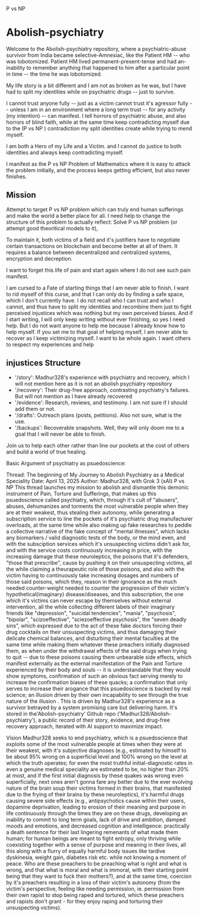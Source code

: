 P vs NP

# Abolish-psychiatry

Welcome to the Abolish-psychiatry repository, where a psychiatric-abuse survivor from India became selective-Amnesiac, like the Patient HM -- who was lobotomized.
Patient HM lived permanent-present-tense and had an-inability to remember anything that happened to him after a particular point in time -- the time he was lobotomized.

My life story is a bit different and I am not as broken as he was, but I have had to split my identities while on psychiatric drugs -- just to survive.

I cannot trust anyone fully -- just as a victim cannot trust it's agressor fully -- unless I am in an environment where a long term trust -- for any activity (my intention) -- can manifest.
I tell horrors of psychiatric abuse, and also horrors of blind faith, while at the same time keep contradicting myself due to the (P vs NP ) contradiction my split identities create while trying to mend myself.

I am both a Hero of my Life and a Victim.
and I cannot do justice to both identities and always keep contradicting myself.

I manifest as the P vs NP Problem of Mathematics where it is easy to attack the problem initially, and the process keeps getting efficient, but also never finishes.

## Mission

Attempt to target P vs NP problem which can truly end human sufferings and make the world a better place for all.
I need help to change the structure of this problem to actually reflect: Solve P vs NP problem (or attempt good theoritical models to it),

To maintain it, both victims of a field and it's justifiers have to negotiate certain transactions on blockchain and become better at all of them.
It requires a balance between decentralized and centralized systems,
encryption and decreption.

I want to forget this life of pain and start again where I do not see such pain manifest.

I am cursed to a Fate of starting things that I am never able to finish.
I want to rid myself of this curse, and that I can only do by finding a safe space, which I don't currently have.
I do not recall who I can trust and who I cannot, and thus have to split my identities and recombine them just to fight perceived injustices which was nothing but my own perceived biases.
And if I start writing, I will only keep writing without ever finishing, so yes I need help.
But I do not want anyone to help me because I already know how to help myself.
If you set me to that goal of helping myself, I am never able to recover as I keep victimizing myself.
I want to be whole again.
I want others to respect my experiences and help

## injustices Structure

- '/story': Madhur328's experience with psychiatry and recovery, which I will not mention here as it is not an abolish psychiatry repository
- '/recovery': Their drug-free approach, contrasting psychiatry's failures. But will not mention as I have already recovered
- '/evidence': Research, reviews, and testimony. I am not sure if I should add them or not.
- '/drafts': Outreach plans (posts, petitions). Also not sure, what is the use.
- '/backups': Recoverable snapshots. Well, they will only doom me to a goal that I will never be able to finish.

Join us to help each other rather than line our pockets at the cost of others and build a world of true healing.

Basic Argument of psychiatry as psuedoscience:

Thread: The beginning of My Journey to Abolish Psychiatry as a Medical Speciality
Date: April 13, 2025 Author: Madhur328, with Grok 3 (xAI) P vs NP This thread launches my mission to abolish and dismantle this demonic instrument of Pain, Torture and Sufferings, that makes up this psuedoscience called psychiatry, which, through it's cult of "abusers", abuses, dehumanizes and torments the most vulnerable people when they are at their weakest, thus stealing their autonomy, while generating a subscription service to line the pockets of it's psychiatric drug manufacturer overloads, at the same time while also making up fake researches to peddle a collective narrative of the fake concept of "mental illnesses", which lacks any biomarkers / valid diagnostic tests of the body, or the mind even, and with the subsciption services which it's unsuspecting victims didn't ask for, and with the service costs continuously increasing in price, with the increasing damage that these neuroleptics, the poisons that it's defenders, "those that prescribe", cause by pushing it on their unsuspecting victims, all the while claiming a theurapeutic role of those poisons, and also with the victim having to continuously take increasing dosages and numbers of those said poisons, which they, reason in their ignorance as the much needed counter-weight needed to counter the progression of their victim's hypothetical(imaginary) disease/diseases, and this subscription, the one which it's victims can never escape by themselves without external intervention, all the while collecting different labels of their imaginary friends like "depression", "suicidal tendencies", "mania", "psychosis", "bipolar", "scizoeffective", "sciezoeffective psychosis", the "seven deadly sins", which expressed due to the act of these fake doctors forcing their drug cocktails on their unsuspecting victims, and thus damaging their delicate chemical balances, and disturbing their mental faculties at the same time while making them whatever these preachers initially diagnosed them, as when under the withdrawal effects of the said drugs when trying to quit -- due to these poisons causing them unbearable side effects, which manifest externally as the external manifestation of the Pain and Torture experienced by their body and souls -- it is understandable that they would show symptoms, confirmation of such an obvious fact serving merely to increase the confirmation biases of these quacks; a confirmation that only serves to increase their arogance that this psuedoscience is backed by real science; an illusion driven by their own incapability to see through the true nature of the illusion . This is driven by Madhur328's experience as a survivor betrayed by a system promising care but delivering harm. It's stored in the'Abolish-psychiatry' Github repo ('Madhur328/Abolish-psychiatry'), a public record of their story, evidence, and drug-free recovery approach, iterated with AI support to maximize impact.

Vision
Madhur328 seeks to end psychiatry, which is a psuedoscience that exploits some of the most vulnerable people at times when they were at their weakest, with it's subjective diagnoses (e.g., estimated by himself to be about 95% wrong on a superficial level and 100% wrong on the level at which the truth operates; for even the most truthful initial-diagnostic rates in even a genuine medical speciality are estimated to be, no higher than 20% at most, and if the first initial diagnosis by these quakes was wrong even superficially, next ones aren't gonna fare any better due to the ever evolving nature of the brain soup their victims formed in their brains, that manifested due to the frying of their brains by these neuroleptics), it's harmful drugs causing severe side effects (e.g., antipsychotics cause within their users, dopamine deprivation, leading to erosion of their meaning and purpose in life continuously through the times they are on these drugs, developing an inability to commit to long term goals, lack of drive and ambition, damped moods and emotions, and decreased cognition and intelligence: practically a death sentence for their last lingering remenants of what made them human; for human beings are meant to fight entropy, only thriving while coexisting together with a sense of purpose and meaning in their lives, all this along with a flurry of equally harmful body issues like tardive dyskinesia, weight gain, diabetes risk etc. while not knowing a moment of peace. Who are these preachers to be preaching what is right and what is wrong, and that what is moral and what is immoral, with their starting point being that they want to fuck their mothers?), and at the same time, coercion by it's preachers resulting in a loss of their victim's autonomy (from the victim's perspective, feeling like needing permission, ie. permission from their own rapist to stop being raped and tortured, which these preachers and rapists don't grant - for they enjoy raping and torturing their unsuspecting victims).





